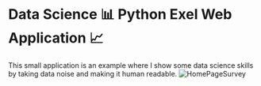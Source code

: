 # Data Science 📊 Python Exel Web Application 📈

This small application is an example where I show some data science skills by taking data noise and making it human readable.
![HomePageSurvey](https://user-images.githubusercontent.com/52689415/180155089-474d3231-db8d-4524-b5cd-0c60cef9dfaf.jpg)

